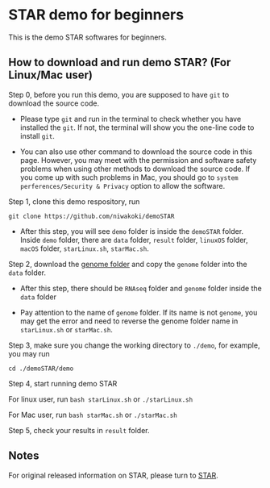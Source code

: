 # STAR demo for beginners

This is the demo STAR softwares for beginners.

## How to download and run demo STAR? (For Linux/Mac user)

Step 0, before you run this demo, you are supposed to have `git` to download the source code. 

- Please type `git` and run in the terminal to check whether you have installed the `git`. If not, the terminal will show you the one-line code to install `git`.

- You can also use other command to download the source code in this page. However, you may meet with the permission and software safety problems when using other methods to download the source code. If you come up with such problems in Mac, you should go to `system perferences/Security & Privacy` option to allow the software.

Step 1, clone this demo respository, run

```git clone https://github.com/niwakoki/demoSTAR```

- After this step, you will see `demo` folder is inside the `demoSTAR` folder. Inside `demo` folder, there are `data` folder, `result` folder, `linuxOS` folder, `macOS` folder, `starLinux.sh`, `starMac.sh`.

Step 2, download the [genome folder](https://drive.google.com/drive/folders/1J_kCb_xnE9D8_WSSN3Qt8YRa_pbBpYmO?usp=sharing) and copy the `genome` folder into the `data` folder.

- After this step, there should be `RNAseq` folder and `genome` folder inside the `data` folder

- Pay attention to the name of `genome` folder. If its name is not `genome`, you may get the error and need to reverse the genome folder name in `starLinux.sh` or `starMac.sh`.

Step 3, make sure you change the working directory to `./demo`, for example, you may run

```cd ./demoSTAR/demo```

Step 4, start running demo STAR

For linux user, run `bash starLinux.sh` or `./starLinux.sh`

For Mac user, run `bash starMac.sh` or `./starMac.sh`

Step 5, check your results in `result` folder.

## Notes

For original released information on STAR, please turn to [STAR](https://github.com/alexdobin/STAR).
